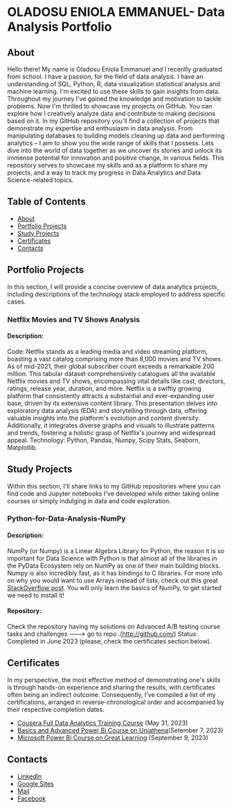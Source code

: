 # OLADOSU ENIOLA EMMANUEL- Data Analysis Portfolio
## About
Hello there! My name is Oladosu Eniola Emmanuel and I recently graduated from school. I have a passion, for the field of data analysis. I have an understanding of SQL, Python, R, data visualization statistical analysis and machine learning. I'm excited to use these skills to gain insights from data. 
Throughout my journey I've gained the knowledge and motivation to tackle problems. Now I'm thrilled to showcase my projects on GitHub. You can explore how I creatively analyze data and contribute to making decisions based on it.
In my GitHub repository you'll find a collection of projects that demonstrate my expertise and enthusiasm in data analysis. From manipulating databases to building models cleaning up data and performing analytics – I aim to show you the wide range of skills that I possess. Lets dive into the world of data together as we uncover its stories and unlock its immense potential for innovation and positive change, in various fields.
This repository serves to showcase my skills and as a platform to share my projects, and a way to track my progress in Data Analytics and Data Science-related topics.
## Table of Contents
- [About](#About)
- [Portfolio Projects](#Portfolio-Projects)
- [Study Projects](#Study-Projects)
- [Certificates](#Certificates)
- [Contacts](#Contacts)

## Portfolio Projects
In this section, I will provide a concise overview of data analytics projects, including descriptions of the technology stack employed to address specific cases.
### Netflix Movies and TV Shows Analysis
#### Description:
Code: 
Netflix stands as a leading media and video streaming platform, boasting a vast catalog comprising more than 8,000 movies and TV shows. As of mid-2021, their global subscriber count exceeds a remarkable 200 million. This tabular dataset comprehensively catalogues all the available Netflix movies and TV shows, encompassing vital details like cast, directors, ratings, release year, duration, and more. Netflix is a swiftly growing platform that consistently attracts a substantial and ever-expanding user base, driven by its extensive content library. This presentation delves into exploratory data analysis (EDA) and storytelling through data, offering valuable insights into the platform's evolution and content diversity. Additionally, it integrates diverse graphs and visuals to illustrate patterns and trends, fostering a holistic grasp of Netflix's journey and widespread appeal.
Technology: Python, Pandas, Numpy, Scipy Stats, Seaborn, Matplotlib.

## Study Projects
Within this section, I'll share links to my GitHub repositories where you can find code and Jupyter notebooks I've developed while either taking online courses or simply indulging in data and code exploration.
### Python-for-Data-Analysis-NumPy
#### Description: 
NumPy (or Numpy) is a Linear Algebra Library for Python, the reason it is so important for Data Science with Python is that almost all of the libraries in the PyData Ecosystem rely on NumPy as one of their main building blocks.
Numpy is also incredibly fast, as it has bindings to C libraries. For more info on why you would want to use Arrays instead of lists, check out this great [StackOverflow post](http://stackoverflow.com/questions/993984/why-numpy-instead-of-python-lists). You will only learn the basics of NumPy, to get started we need to install it!
#### Repository: 
Check the repository having my solutions on Advanced A/B testing course tasks and challenges ---> go to repo..(http://github.com/)
Status: Completed in June 2023 (please, check the certificates section below).

  

## Certificates
In my perspective, the most effective method of demonstrating one's skills is through hands-on experience and sharing the results, with certificates often being an indirect outcome. Consequently, I've compiled a list of my certifications, arranged in reverse-chronological order and accompanied by their respective completion dates.

- [Cousera Full Data Analytics Training Course](https://drive.google.com/file/d/11dLzWSC2pH6It2gZNJhogdgDMZY9OPMW/view?usp=sharing) (May 31, 2023)
- [Basics and Advanced Power Bi Course on Uniathena](https://drive.google.com/file/d/1cx7Mzr4cswfRXy6aKNYtuyPL3Sdtli75/view?usp=sharing)(Setember 7, 2023)
- [Microsoft Power Bi Course on Great Learning](https://drive.google.com/file/d/1cSGa-eUYra3egpjqmZF371LYHnlIYALe/view?usp=sharing) (September 9, 2023)


## Contacts
- [LinkedIn](https://linkedin.com/in/eniola-emmanuel)
- [Google Sites](https://sites.google.com/view/dataanalystportfolio/home)
- [Mail](https://gmail.com/oladosu895@gmail.com)
- [Facebook](https://facebook.com/oladosueniolaemmanuel)
